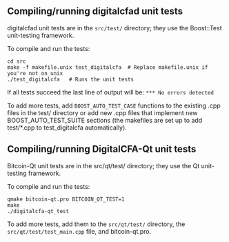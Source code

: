 Compiling/running digitalcfad unit tests
------------------------------------

digitalcfad unit tests are in the `src/test/` directory; they
use the Boost::Test unit-testing framework.

To compile and run the tests:

	cd src
	make -f makefile.unix test_digitalcfa  # Replace makefile.unix if you're not on unix
	./test_digitalcfa   # Runs the unit tests

If all tests succeed the last line of output will be:
`*** No errors detected`

To add more tests, add `BOOST_AUTO_TEST_CASE` functions to the existing
.cpp files in the test/ directory or add new .cpp files that
implement new BOOST_AUTO_TEST_SUITE sections (the makefiles are
set up to add test/*.cpp to test_digitalcfa automatically).


Compiling/running DigitalCFA-Qt unit tests
---------------------------------------

Bitcoin-Qt unit tests are in the src/qt/test/ directory; they
use the Qt unit-testing framework.

To compile and run the tests:

	qmake bitcoin-qt.pro BITCOIN_QT_TEST=1
	make
	./digitalcfa-qt_test

To add more tests, add them to the `src/qt/test/` directory,
the `src/qt/test/test_main.cpp` file, and bitcoin-qt.pro.
